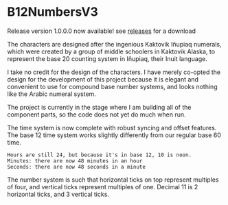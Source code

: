 # B12NumbersV3
Release version 1.0.0.0 now available! see [releases](https://github.com/GShadow5/B12NumbersBeta1/releases) for a download

The characters are designed after the ingenious Kaktovik Iñupiaq numerals, which were created by a group of middle schoolers in Kaktovik Alaska, to represent the base 20 counting system in Iñupiaq, their Inuit language.

I take no credit for the design of the characters. I have merely co-opted the design for the development of this project because it is elegant and convenient to use for compound base number systems, and looks nothing like the Arabic numeral system.

The project is currently in the stage where I am building all of the component parts, so the code does not yet do much when run.

The time system is now complete with robust syncing and offset features. The base 12 time system works slightly differently from our regular base 60 time.

    Hours are still 24, but because it's in base 12, 10 is noon.
    Minutes: there are now 48 minutes in an hour
    Seconds: there are now 48 seconds in a minute

The number system is such that horizontal ticks on top represent multiples of four, and vertical ticks represent multiples of one. Decimal 11 is 2 horizontal ticks, and 3 vertical ticks.
